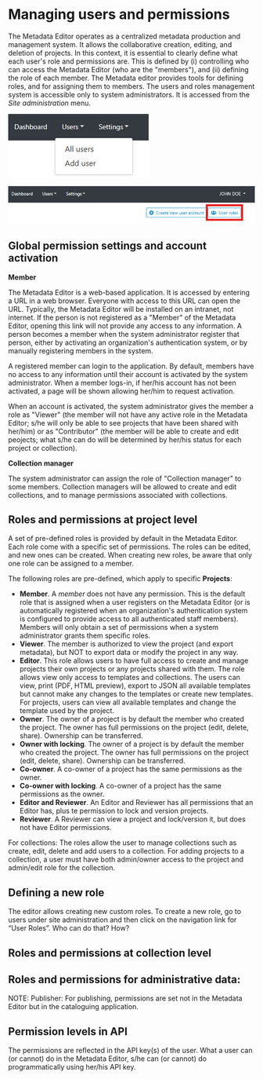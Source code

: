 # Managing users and permissions

The Metadata Editor operates as a centralized metadata production and management system. It allows the collaborative creation, editing, and deletion of projects. In this context, it is essential to clearly define what each user's role and permissions are. This is defined by (i) controlling who can access the Metadata Editor (who are the "members"), and (ii) defining the role of each member. The Metadata editor provides tools for defining roles, and for assigning them to members. The users and roles management system is accessible only to system administrators. It is accessed from the *Site administration* menu.

![image](https://github.com/mah0001/metadata-editor-docs-v2/blob/main/img/ME_UG_v1-0-0_permission_users_menu_settings.png)

![image](https://github.com/mah0001/metadata-editor-docs-v2/blob/main/img/ME_UG_v1-0-0_permission_users_roles_button.png)

## Global permission settings and account activation

**Member**

The Metadata Editor is a web-based application. It is accessed by entering a URL in a web browser. Everyone with access to this URL can open the URL. Typically, the Metadata Editor will be installed on an intranet, not internet. If the person is not registered as a "Member" of the Metadata Editor, opening this link will not provide any access to any information. A person becomes a member when the system administrator register that person, either by activating an organization's authentication system, or by manually registering members in the system.   

A registered member can login to the application. By default, members have no access to any information until their account is activated by the system administrator. When a member logs-in, if her/his account has not been activated, a page will be shown allowing her/him to request activation.

When an account is activated, the system administrator gives the member a role as "Viewer" (the member will not have any active role in the Metadata Editor; s/he will only be able to see projects that have been shared with her/him) or as "Contributor" (the member will be able to create and edit peojects; what s/he can do will be determined by her/his status for each project or collection).

**Collection manager** 

The system administrator can assign the role of "Collection manager" to some members. Collection managers will be allowed to create and edit collections, and to manage permissions associated with collections.


## Roles and permissions at project level 

A set of pre-defined roles is provided by default in the Metadata Editor. Each role come with a specific set of permissions. The roles can be edited, and new ones can be created. When creating new roles, be aware that only one role can be assigned to a member.

The following roles are pre-defined, which apply to specific **Projects**:
- **Member**. A *member* does not have any permission. This is the default role that is assigned when a user registers on the Metadata Editor (or is automatically registered when an organization's authentication system is configured to provide access to all authenticated staff members). Members will only obtain a set of permissions when a system administrator grants them specific roles. 
- **Viewer**. The member is authorized to view the project (and export metadata), but NOT to export data or modify the project in any way. 
- **Editor**. This role allows users to have full access to create and manage projects their own projects or any projects shared with them. The role allows view only access to templates and collections. The users can view, print (PDF, HTML preview), export to JSON all available templates but cannot make any changes to the templates or create new templates. For projects, users can view all available templates and change the template used by the project. 
- **Owner**. The owner of a project is by default the member who created the project. The owner has full permissions on the project (edit, delete, share). Ownership can be transferred.
- **Owner with locking**. The owner of a project is by default the member who created the project. The owner has full permissions on the project (edit, delete, share). Ownership can be transferred.
- **Co-owner**. A co-owner of a project has the same permissions as the owner.
- **Co-owner with locking**. A co-owner of a project has the same permissions as the owner.
- **Editor and Reviewer**. An Editor and Reviewer has all permissions that an Editor has, plus te permission to lock and version projects.
- **Reviewer**. A Reviewer can view a project and lock/version it, but does not have Editor permissions.

For collections: The roles allow the user to manage collections such as create, edit, delete and add users to a collection. For adding projects to a collection, a user must have both admin/owner access to the project and admin/edit role for the collection. 

## Defining a new role

The editor allows creating new custom roles. To create a new role, go to users under site administration and then click on the navigation link for “User Roles”. 
Who can do that? How?


## Roles and permissions at collection level 


## Roles and permissions for administrative data:

NOTE: Publisher: For publishing, permissions are set not in the Metadata Editor but in the cataloguing application.


## Permission levels in API

The permissions are reflected in the API key(s) of the user. What a user can (or cannot) do in the Metadata Editor, s/he can (or cannot) do programmatically using her/his API key.


